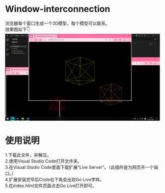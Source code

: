 # Window-interconnection
浏览器每个窗口生成一个3D模型，每个模型可以联系。<br>
效果图如下👇
![image](https://github.com/Liu-Angle/Window-interconnection/blob/LZJ/效果图.png)

<h1>使用说明</h1>
1.下载此文件，并解压。<br>
2.使用Visual Studio Code打开文件夹。<br>
3.在Visual Studio Code里面下载扩展“Live Server”。（此插件是为网页开一个端口。）<br>
4.扩展安装完毕后Code右下角会出现Go Live字样。<br>
5.在index.html文件页面点击Go Live打开即可。<br>
